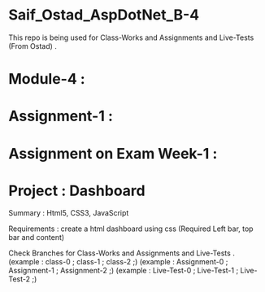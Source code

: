 # Saif_Ostad_AspDotNet_B-4
This repo is being used for Class-Works and Assignments and Live-Tests (From Ostad) . 

# Module-4 :


# Assignment-1 : 
# Assignment on Exam Week-1 :

# Project : Dashboard
Summary : Html5, CSS3, JavaScript

Requirements : 
create a html dashboard using css (Required Left bar, top bar and content)


Check Branches for Class-Works and Assignments and Live-Tests . 
(example : class-0 ; class-1 ; class-2 ;) 
(example : Assignment-0 ; Assignment-1 ; Assignment-2 ;) 
(example : Live-Test-0 ; Live-Test-1 ; Live-Test-2 ;) 
